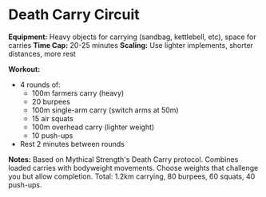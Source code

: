 # Death Carry Circuit

**Equipment:** Heavy objects for carrying (sandbag, kettlebell, etc), space for carries
**Time Cap:** 20-25 minutes
**Scaling:** Use lighter implements, shorter distances, more rest

**Workout:**
- 4 rounds of:
  - 100m farmers carry (heavy)
  - 20 burpees
  - 100m single-arm carry (switch arms at 50m)
  - 15 air squats  
  - 100m overhead carry (lighter weight)
  - 10 push-ups
- Rest 2 minutes between rounds

**Notes:**
Based on Mythical Strength's Death Carry protocol. Combines loaded carries with bodyweight movements. Choose weights that challenge you but allow completion. Total: 1.2km carrying, 80 burpees, 60 squats, 40 push-ups.